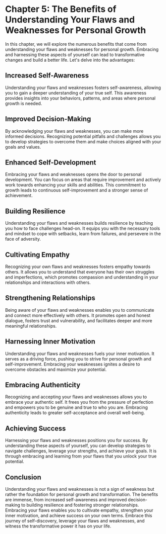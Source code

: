 Chapter 5: The Benefits of Understanding Your Flaws and Weaknesses for Personal Growth
======================================================================================

In this chapter, we will explore the numerous benefits that come from understanding your flaws and weaknesses for personal growth. Embracing and harnessing these aspects of yourself can lead to transformative changes and build a better life. Let's delve into the advantages:

Increased Self-Awareness
------------------------

Understanding your flaws and weaknesses fosters self-awareness, allowing you to gain a deeper understanding of your true self. This awareness provides insights into your behaviors, patterns, and areas where personal growth is needed.

Improved Decision-Making
------------------------

By acknowledging your flaws and weaknesses, you can make more informed decisions. Recognizing potential pitfalls and challenges allows you to develop strategies to overcome them and make choices aligned with your goals and values.

Enhanced Self-Development
-------------------------

Embracing your flaws and weaknesses opens the door to personal development. You can focus on areas that require improvement and actively work towards enhancing your skills and abilities. This commitment to growth leads to continuous self-improvement and a stronger sense of achievement.

Building Resilience
-------------------

Understanding your flaws and weaknesses builds resilience by teaching you how to face challenges head-on. It equips you with the necessary tools and mindset to cope with setbacks, learn from failures, and persevere in the face of adversity.

Cultivating Empathy
-------------------

Recognizing your own flaws and weaknesses fosters empathy towards others. It allows you to understand that everyone has their own struggles and imperfections, which promotes compassion and understanding in your relationships and interactions with others.

Strengthening Relationships
---------------------------

Being aware of your flaws and weaknesses enables you to communicate and connect more effectively with others. It promotes open and honest dialogue, fosters trust and vulnerability, and facilitates deeper and more meaningful relationships.

Harnessing Inner Motivation
---------------------------

Understanding your flaws and weaknesses fuels your inner motivation. It serves as a driving force, pushing you to strive for personal growth and self-improvement. Embracing your weaknesses ignites a desire to overcome obstacles and maximize your potential.

Embracing Authenticity
----------------------

Recognizing and accepting your flaws and weaknesses allows you to embrace your authentic self. It frees you from the pressure of perfection and empowers you to be genuine and true to who you are. Embracing authenticity leads to greater self-acceptance and overall well-being.

Achieving Success
-----------------

Harnessing your flaws and weaknesses positions you for success. By understanding these aspects of yourself, you can develop strategies to navigate challenges, leverage your strengths, and achieve your goals. It is through embracing and learning from your flaws that you unlock your true potential.

Conclusion
----------

Understanding your flaws and weaknesses is not a sign of weakness but rather the foundation for personal growth and transformation. The benefits are immense, from increased self-awareness and improved decision-making to building resilience and fostering stronger relationships. Embracing your flaws enables you to cultivate empathy, strengthen your inner motivation, and achieve success on your own terms. Embrace this journey of self-discovery, leverage your flaws and weaknesses, and witness the transformative power it has on your life.
